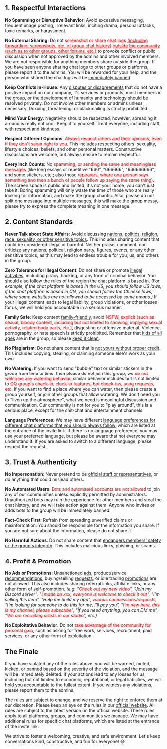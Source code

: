 ## 1. Respectful Interactions

**No Spamming or Disruptive Behavior**: Avoid excessive messaging, frequent image posting, irrelevant links, inciting drama, personal attacks, toxic remarks, or harassment.

**No External Sharing**: Do not <span style="color:red;">screenshot or share chat logs <u>(including forwarding, screenshots, etc. of group chat history)</u> <u>outside the community (such as to other groups, other forums, etc.)</u></span> to provoke conflict or public discussion when not approved by the admins and other involved members. We are not responsible for anything members share outside the group. If you have seen anyone sharing chat logs to other groups or platforms, please report it to the admins. You will be rewarded for your help, and the person who shared the chat logs will be <u>immediately banned</u>.

**Keep Conflicts In-House**: Any <u>disputes or disagreements</u> that do not have a positive impact on our company, it's services or products, most members in the group, or the development of humanity and technology should be resolved privately. Do not involve other members or admins unless necessary. Doxxing, threatening, or blackmailing is strictly prohibited.

**Mind Your Energy**: Negativity should be respected, however, spreading it around is really not cool. Keep it to yourself. Treat everyone, including staff, <u>with respect and kindness</u>.

**Respect Different Opinions**: <span style="color:red;">Always respect others and their opinions, even if they don't seem right to you</span>. This includes respecting others' sexuality, lifestyle choices, beliefs, and other personal matters. Constructive discussions are welcome, but always ensure to remain respectful.

**Every Inch Counts**: No <span style="color:red;">spamming, or sending the same and meaningless messages</span> (like long essays or repetitive "666", "666666", "666666666", and some stickers, etc.; also those <span style="color:red;">repeaters, where one person says something and then a bunch of people follow up saying the same thing</span>). The screen space is public and limited, it's not your home, you can't just take it. Boring spamming will only waste the time of those who are really looking for information, and make the group chaotic. Also, please do not split one message into multiple messages, this will make the group messy, please try to express the complete meaning in one message.

## 2. Content Standards

**Never Talk about State Affairs**: Avoid discussing <u>nations, politics, religion, race, sexuality, or other sensitive topics</u>. This includes sharing content that could be considered illegal or harmful. Neither praise, comment, nor criticize any nations, political, religion party, figures, events, or any other sensitive topics, as this may lead to endless trouble for you, us, and others in the group.

**Zero Tolerance for Illegal Content**: Do not share or promote <u>illegal activities</u>, including piracy, hacking, or any form of criminal behavior. You should also follow the rules of the region the <u>chat platform is based in</u>. *(For example, if the chat platform is based in the US, you should follow US laws; if the chat platform is based in CN, you should follow the Chinese laws, where some websites are not allowed to be accessed by some means.)* If your illegal content leads to legal liability, group violations, or other losses for us, we will hold you accountable in a serious manner.

**Family Safe**: Keep content <u>family-friendly</u>, avoid <span style="color:red;">NSFW, explicit (such as sexual, bloody content, including but not limited to showing, implying sexual activity, related body parts, etc.)</span>, disgusting or offensive material. Violence, pornography, or hate speech is strictly prohibited. Remember that <u>kids of all ages</u> are in the group, so please <u>keep it clean</u>.

**No Plagiarism**: Do not share content that is <u>not yours without proper credit</u>. This includes copying, stealing, or claiming someone else's work as your own.

**No Watering**: If you want to send "bubble" text or similar stickers in the group from time to time, then please do not join this group, we <span style="color:red;">do not welcome any watering behavior</span>, similar behavior includes but is not limited to <span style="color:red;">QQ group's check-in, clock-in features, bot check-ins, song requests, etc.</span> If you want to find a place where you can water, then please create a group yourself, or join other groups that allow watering. We don't need you to "liven up the atmosphere", what we need is meaningful discussion and communication. Our community is not for you to "play around", this is a serious place, except for the chit-chat and entertainment channels.

**Language Preferences**: We may have different <u>language preferences for different chat platforms that you should always follow</u>, which are listed at the entrance of the invite link. If there is no language preference, you may use your preferred language, but please be aware that not everyone may understand it. If you are asked to switch to a different language, please respect the request.

## 3. Trust & Authenticity

**No Impersonation**: Never pretend to be <u>official staff or representatives</u>, or do anything that could mislead others.

**No Automated Users**: <span style="color:red;">Bots and automated accounts are not allowed</span> to join any of our communities unless explicitly permitted by administrators. Unauthorized bots may ruin the experience for other members and steal the chat history, and we will take action against them. Anyone who invites or adds bots to the group will be immediately banned.

**Fact-Check First**: Refrain from spreading unverified claims or misinformation. You should be responsible for the information you share. If you are not sure about the information, please do not share it.

**No Harmful Actions**: Do not share content that <u>endangers members' safety or the group's integrity</u>. This includes malicious links, phishing, or scams.

## 4. Profit & Promotion

**No Ads or Promotions**: Unsanctioned <u>ads</u>, product/service <u>recommendations</u>, buying/selling <u>requests</u>, or idle trading <u>promotions</u> are not allowed. This also includes sharing referral links, affiliate links, or any other form of <u>self-promotion</u>. *(e.g. "<span style="color:red;">Check out my new video</span>", "Join my Discord server", "<span style="color:red;">I made an xxx, everyone is welcome to check it out</span>", "I'm selling this item", "Help me build my app", <span style="color:red;">various commissions/requests</span>, "I'm looking for someone to do this for me, I'll pay you", "<span style="color:red;">I'm new here, this is my channel, please subscribe</span>", "If you need anything, you can DM me", "<span style="color:red;">We are recruiting artists in our studio</span>", etc.)*

**No Exploitative Behavior**: Do not <span style="color:red;">take advantage of the community for personal gain</span>, such as asking for free work, services, recruitment, paid services, or any other form of exploitation.

## The Finale

If you have violated any of the rules above, you will be warned, muted, kicked, or banned based on the severity of the violation, and the message will be immediately deleted. If your actions lead to any losses for us, including but not limited to economic, reputational, or legal liabilities, we will hold you accountable to the fullest extent. If you witness any violations, please report them to the admins.

The rules are subject to change, and we reserve the right to enforce them at our discretion. Please keep an eye on the rules in our [official website](https://www.inkore.net/community). All rules are subject to the latest version on the official website. These rules apply to all platforms, groups, and communities we manage. We may have additional rules for specific chat platforms, which are listed at the entrance of the invite link.

We strive to foster a welcoming, creative, and safe environment. Let's keep conversations kind, constructive, and fun for everyone! 😄
